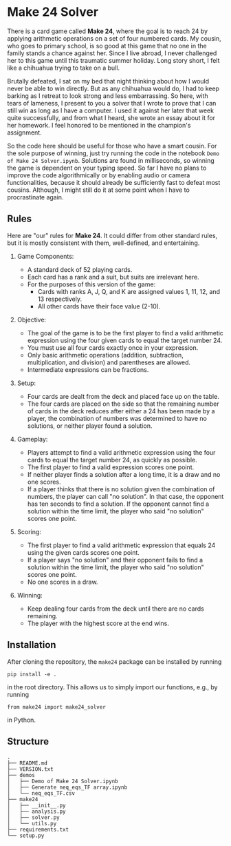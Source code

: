 # Make 24 Solver

There is a card game called **Make 24**, where the goal is to reach 24 by applying arithmetic operations on a set of four numbered cards. My cousin, who goes to primary school, is so good at this game that no one in the family stands a chance against her. Since I live abroad, I never challenged her to this game until this traumatic summer holiday. Long story short, I felt like a chihuahua trying to take on a bull.

Brutally defeated, I sat on my bed that night thinking about how I would never be able to win directly. But as any chihuahua would do, I had to keep barking as I retreat to look strong and less embarrassing. So here, with tears of lameness, I present to you a solver that I wrote to prove that I can still win as long as I have a computer. I used it against her later that week quite successfully, and from what I heard, she wrote an essay about it for her homework. I feel honored to be mentioned in the champion's assignment.

So the code here should be useful for those who have a smart cousin. For the sole purpose of winning, just try running the code in the notebook `Demo of Make 24 Solver.ipynb`. Solutions are found in milliseconds, so winning the game is dependent on your typing speed. So far I have no plans to improve the code algorithmically or by enabling audio or camera functionalities, because it should already be sufficiently fast to defeat most cousins. Although, I might still do it at some point when I have to procrastinate again.

## Rules
Here are "our" rules for **Make 24**. It could differ from other standard rules, but it is mostly consistent with them, well-defined, and entertaining.

1. Game Components:
   - A standard deck of 52 playing cards.
   - Each card has a rank and a suit, but suits are irrelevant here.
   - For the purposes of this version of the game:
     - Cards with ranks A, J, Q, and K are assigned values 1, 11, 12, and 13 respectively.
     - All other cards have their face value (2-10).

2. Objective:
   - The goal of the game is to be the first player to find a valid arithmetic expression using the four given cards to equal the target number 24.
   - You must use all four cards exactly once in your expression.
   - Only basic arithmetic operations (addition, subtraction, multiplication, and division) and parentheses are allowed.
   - Intermediate expressions can be fractions.

3. Setup:
   - Four cards are dealt from the deck and placed face up on the table.
   - The four cards are placed on the side so that the remaining number of cards in the deck reduces after either a 24 has been made by a player, the combination of numbers was determined to have no solutions, or neither player found a solution.

4. Gameplay:
   - Players attempt to find a valid arithmetic expression using the four cards to equal the target number 24, as quickly as possible.
   - The first player to find a valid expression scores one point.
   - If neither player finds a solution after a long time, it is a draw and no one scores.
   - If a player thinks that there is no solution given the combination of numbers, the player can call "no solution". In that case, the opponent has ten seconds to find a solution. If the opponent cannot find a solution within the time limit, the player who said "no solution" scores one point.

5. Scoring:
   - The first player to find a valid arithmetic expression that equals 24 using the given cards scores one point.
   - If a player says "no solution" and their opponent fails to find a solution within the time limit, the player who said "no solution" scores one point.
   - No one scores in a draw.

6. Winning:
   - Keep dealing four cards from the deck until there are no cards remaining.
   - The player with the highest score at the end wins.

## Installation
After cloning the repository, the `make24` package can be installed by running
```
pip install -e .
```
in the root directory. This allows us to simply import our functions, e.g., by running
```
from make24 import make24_solver
```
in Python.

## Structure
```
.
├── README.md
├── VERSION.txt
├── demos
│   ├── Demo of Make 24 Solver.ipynb
│   ├── Generate neq_eqs_TF array.ipynb
│   └── neq_eqs_TF.csv
├── make24
│   ├── __init__.py
│   ├── analysis.py
│   ├── solver.py
│   └── utils.py
├── requirements.txt
└── setup.py

```
